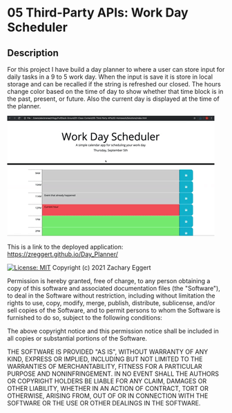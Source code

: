 # 05 Third-Party APIs: Work Day Scheduler

## Description

For this project I have build a day planner to where a user can store input for daily tasks in a 9 to 5 work day. When the input is save it is store in local storage and can be recalled if the string is refreshed our closed. The hours change color based on the time of day to show whether that time block is in the past, present, or future. Also the current day is displayed at the time of the planner.

![snapshot of the day planner](./assets/05-third-party-apis-homework-demo.gif)

This is a link to the deployed application:
https://zreggert.github.io/Day_Planner/ 

[![License: MIT](https://img.shields.io/badge/License-MIT-yellow.svg)](https://opensource.org/licenses/MIT)
Copyright (c) 2021 Zachary Eggert

Permission is hereby granted, free of charge, to any person obtaining a copy
of this software and associated documentation files (the "Software"), to deal
in the Software without restriction, including without limitation the rights
to use, copy, modify, merge, publish, distribute, sublicense, and/or sell
copies of the Software, and to permit persons to whom the Software is
furnished to do so, subject to the following conditions:

The above copyright notice and this permission notice shall be included in all
copies or substantial portions of the Software.

THE SOFTWARE IS PROVIDED "AS IS", WITHOUT WARRANTY OF ANY KIND, EXPRESS OR
IMPLIED, INCLUDING BUT NOT LIMITED TO THE WARRANTIES OF MERCHANTABILITY,
FITNESS FOR A PARTICULAR PURPOSE AND NONINFRINGEMENT. IN NO EVENT SHALL THE
AUTHORS OR COPYRIGHT HOLDERS BE LIABLE FOR ANY CLAIM, DAMAGES OR OTHER
LIABILITY, WHETHER IN AN ACTION OF CONTRACT, TORT OR OTHERWISE, ARISING FROM,
OUT OF OR IN CONNECTION WITH THE SOFTWARE OR THE USE OR OTHER DEALINGS IN THE
SOFTWARE.